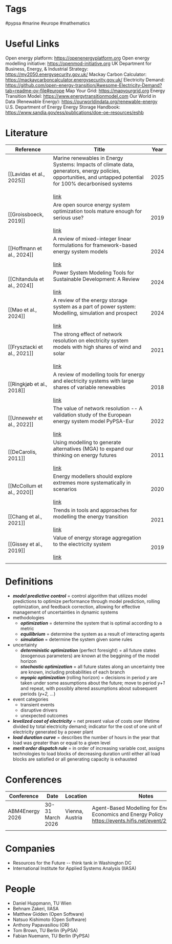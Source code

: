 # Tags
#pypsa #marine #europe #mathematics

# Useful Links
Open energy platform: https://openenergyplatform.org
Open energy modelling initiative: https://openmod-initiative.org
UK Department for Business, Energy, & Industrial Strategy: https://my2050.energysecurity.gov.uk/
Mackay Carbon Calculator: https://mackaycarboncalculator.energysecurity.gov.uk/
Electricity Demand: https://github.com/open-energy-transition/Awesome-Electricity-Demand?tab=readme-ov-file#europe
Map Your Grid: https://mapyourgrid.org
Energy Transition Model: https://www.energytransitionmodel.com
Our World in Data (Renewable Energy): https://ourworldindata.org/renewable-energy
U.S. Department of Energy Energy Storage Handbook: https://www.sandia.gov/ess/publications/doe-oe-resources/eshb
# Literature

| Reference                   | Title                                                                                                                                                                                                                                                 | Year |
| --------------------------- | ----------------------------------------------------------------------------------------------------------------------------------------------------------------------------------------------------------------------------------------------------- | ---- |
| [[Lavidas et al., 2025]]    | Marine renewables in Energy Systems: Impacts of climate data, generators, energy policies, opportunities, and untapped potential for 100% decarbonised systems<br><br>[link](https://www.sciencedirect.com/science/article/pii/S0360544225040010#b13) | 2025 |
| [[Groissboeck, 2019]]       | Are open source energy system optimization tools mature enough for serious use?<br><br>[link](https://www.sciencedirect.com/science/article/pii/S1364032118307743?pes=vor&utm_source=clarivate&getft_integrator=clarivate)                            | 2019 |
| [[Hoffmann et al., 2024]]   | A review of mixed-integer linear formulations for framework-based energy system models<br><br>[link](https://www.sciencedirect.com/science/article/pii/S2666792424000283?via%3Dihub)                                                                  | 2024 |
| [[Chitandula et al., 2024]] | Power System Modeling Tools for Sustainable Development: A Review<br><br>[link](https://ieeexplore.ieee.org/document/10759502)                                                                                                                        | 2024 |
| [[Mao et al., 2024]]        | A review of the energy storage system as a part of power system: Modelling, simulation and prospect<br><br>[link](https://www.sciencedirect.com/science/article/pii/S0378779624003365?pes=vor&utm_source=clarivate&getft_integrator=clarivate)        | 2024 |
| [[Frysztacki et al., 2021]] | The strong effect of network resolution on electricity system models with high shares of wind and solar<br><br>[link](https://www.sciencedirect.com/science/article/pii/S0306261921002439)                                                            | 2021 |
| [[Ringkjøb et al., 2018]]   | A review of modelling tools for energy and electricity systems with large shares of variable renewables<br><br>[link](https://www.sciencedirect.com/science/article/pii/S1364032118305690?via%3Dihub)                                                 | 2018 |
| [[Unnewehr et al., 2022]]   | The value of network resolution -- A validation study of the European energy system model PyPSA-Eur<br><br>[link](https://ieeexplore.ieee.org/document/9769123)                                                                                       | 2022 |
| [[DeCarolis, 2011]]         | Using modelling to generate alternatives (MGA) to expand our thinking on energy futures<br><br>[link](https://www.sciencedirect.com/science/article/pii/S0140988310000721?via%3Dihub)                                                                 | 2011 |
| [[McCollum et al., 2020]]   | Energy modellers should explore extremes more systematically in scenarios<br><br>[link](https://www.nature.com/articles/s41560-020-0555-3)                                                                                                            | 2020 |
| [[Chang et al., 2021]]      | Trends in tools and approaches for modelling the energy transition<br><br>[link](https://www.sciencedirect.com/science/article/pii/S0306261921002476)                                                                                                 | 2021 |
| [[Gissey et al., 2019]]     | Value of energy storage aggregation to the electricity system<br><br>[link](https://www.sciencedirect.com/science/article/pii/S0301421519300655?via%3Dihub)                                                                                           | 2019 |
|                             |                                                                                                                                                                                                                                                       |      |


# Definitions
- ***model predictive control*** = control algorithm that utilizes model predictions to optimize performance through model prediction, rolling optimization, and feedback correction, allowing for effective management of uncertainties in dynamic systems
- methodologies
	- ***optimization*** = determine the system that is optimal according to a metric
	- ***equilibrium*** = determine the system as a result of interacting agents
	- ***simulation*** = determine the system given some rules
- uncertainty
	- ***deterministic optimization*** (perfect foresight) = all future states (exogenous parameters) are known at the beggining of the model horizon
	- ***stochastic optimization*** = all future states along an uncertainty tree are known, including probabilities of each branch
	- ***myopic optimization*** (rolling horizon) = decisions in period *y* are taken under some assumptions about the future; move to period *y+1* and repeat, with possibly altered assumptions about subsequent periods (*y+2, ...*)
- event categories
	- transient events
	- disruptive drivers
	- unexpected outcomes
- ***levelized cost of electricity*** = net present value of costs over lifetime divided by total electricity demand; indicator for the cost of one unit of electricity generated by a power plant
- ***load duration curve*** = describes the number of hours in the year that load was greater than or equal to a given level
- ***merit order dispatch rule*** = in order of increasing variable cost, assigns technologies to load blocks of decreasing duration until either all load blocks are satisfied or all generating capacity is exhausted

# Conferences
| Conference      | Date             | Location        | Notes                                                                                                        |
| --------------- | ---------------- | --------------- | ------------------------------------------------------------------------------------------------------------ |
| ABM4Energy 2026 | 30-31 March 2026 | Vienna, Austria | Agent-Based Modelling for Energy Economics and Energy Policy<br>https://events.hifis.net/event/2964/overview |
|                 |                  |                 |                                                                                                              |

# Companies
- Resources for the Future -- think tank in Washington DC
- International Institute for Applied Systems Analysis (IIASA)

# People
- Daniel Huppmann, TU Wien
- Behnam Zakeri, IIASA
- Matthew Gidden (Open Software)
- Natsuo Kishimoto (Open Software)
- Anthony Papavasiliou (OR)
- Tom Brown, TU Berlin (PyPSA)
- Fabian Nuemann, TU Berlin (PyPSA)